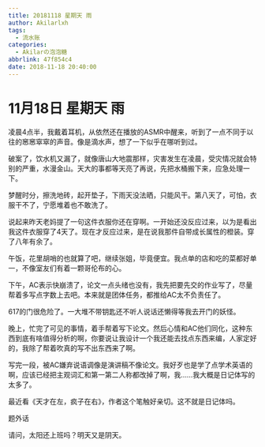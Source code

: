 ```yaml
---
title: 20181118 星期天 雨
author: Akilarlxh
tags:
  - 流水账
categories:
  - Akilarの泡泡糖
abbrlink: 47f854c4
date: 2018-11-18 20:40:00
---
```

# 11月18日 星期天 雨

凌晨4点半，我戴着耳机，从依然还在播放的ASMR中醒来，听到了一点不同于以往的窸窸窣窣的声音。像是滴水声，想了一下似乎在哪听到过。

破案了，饮水机又漏了，就像唐山大地震那样，灾害发生在凌晨，受灾情况就会特别的严重，水漫金山。天大的事都等天亮了再说，先把水桶搬下来，应急处理一下。

梦醒时分，擦洗地砖，起开垫子，下雨天没法晒，只能风干。第八天了，可怕，衣服干不了，宁愿堆着也不敢洗了。

说起来昨天老妈提了一句这件衣服你还在穿啊。一开始还没反应过来，以为是看出我这件衣服穿了4天了。现在才反应过来，是在说我那件自带成长属性的橙装。穿了八年有余了。

午饭，花里胡哨的也就算了吧，继续张姐，毕竟便宜。我点单的店和吃的菜都好单一，不像室友们有着一颗哥伦布的心。

下午，AC表示快崩溃了，论文一点头绪也没有，我先把要先交的作业写了，尽量帮着多写点字数上去吧。本来就是团体任务，都推给AC太不负责任了。

617的门很危险了。一大堆不带钥匙还不听人说话还懒得等我去开门的妖怪。

晚上，忙完了可见的事情，着手帮着写下论文。然后心情和AC他们同化，这种东西到底有啥值得分析的啊，你要说让我设计一个我还能去找点东西来编，人家定好的，我除了帮着吹真的写不出东西来了啊。

写完一段，被AC嫌弃说语调像是演讲稿不像论文。我好歹也是学了点学术英语的啊，应该已经把主观词汇和第一第二人称都改掉了啊，我……我大概是日记体写的太多了。

最近看《天才在左，疯子在右》，作者这个笔触好亲切。这不就是日记体吗。

题外话

请问，太阳还上班吗？明天又是阴天。









